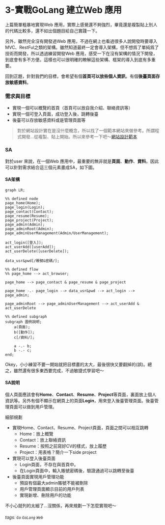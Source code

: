 3-實戰GoLang 建立Web 應用
===

上篇簡單粗暴地實現Web 應用，實際上感覺還不夠強烈，畢竟還是複製貼上別人的代碼比較多，還不如出個題目給自己實踐一下。

另外，雖然完全沒有開發過Web 應用，不過在網上也看過很多人說開發時要導入MVC、RestFul之類的架構。雖然知道最終一定會導入架構，但不想爲了單純爲了技術而開發，所以透過練習開發Web 應用，感受一下在沒有架構的情況下開發，到底會有多不方便。這樣也可以很明確的瞭解這些架構、框架的導入到底有多重要。

回到正題，針對我們的目標，會希望有個**首頁可以放些個人資訊**，有個**後臺頁面存放敏感資料**。

### 需求與目標

* 實現一個可以概覽的首頁（首頁可以放自我介紹、聯絡資訊等）
* 實現一個可登入頁面，成功登入後，跳轉後臺
* 後臺可以存放敏感資料或是管理頁面等

> 對於網站設計實在是沒什麼概念，所以找了一個範本網站來做參考。所謂程式開發...從複製、貼上開始。所以來參考一下吧～[網站設計範本](https://zh.wix.com/website/templates/html/portfolio-cv)

### SA

對於user 來說，在一個Web 應用中，最重要的無非就是**頁面**、**動作**、**資料**。因此可以針對需求結合這三個元素畫成SA，如下圖。

#### SA架構

```mermaid
graph LR;

%% defined node
page_home(Home);
page_login(Login);
page_contact(Contact);
page_resume(Resume);
page_project(Project);
page_admin(Admin);
page_adminRoot(Admin);
page_adminUserManagement(Admin/UserManagement);

act_login([登入]);
act_userAdd([userAdd]);
act_userDelete([userDelete]);

data_usr&pwd[/賬號&密碼/];

%% defined flow
%% page_home --> act_browser;

page_home --> page_contact & page_resume & page_project

page_home -.- page_login --> data_usr&pwd --> act_login --> page_admin;

page_adminRoot --> page_adminUserManagement --> act_userAdd & act_userDelete

%% defined subgraph
subgraph 圖例說明;
    a(頁面);
    b([動作]);
    c[/資料/];
    
    a -.- b;
    b -.- c;
end;
```

Okey，小小練習不要一開始就把目標畫的太大，最後很快又要翻掉的(誤)。總之，雖然還有很多東西要完成，不過敏捷式學習吧～

#### SA說明

個人頁面應該會有**Home**、**Contact**、**Resume**、**Project**等頁面，裏面放上個人資訊等。另外有個不顯示在網頁上的頁面**Login**，用來登入後臺管理頁面。後臺管理頁面可以做到用戶管理。

細部規劃
* 實現Home、Contact、Resume、Project頁面，頁面之間可以相互跳轉
    * Home：放上概覽
    * Contact：放上聯絡資訊
    * Resume：按照之前寫好CV的樣式，放上履歷
    * Project：用表格？簡介一下side project
* 實現可以登入後臺頁面
    * Login頁面，不存在與首頁中。
    * 在Login頁面中，輸入賬號密碼後，驗證通過可以跳轉至後臺
* 後臺頁面實現用戶管理功能
    * 預設有個最大admin賬號不能被刪除
    * 用戶管理頁面顯示目前的用戶列表
    * 實現新增、刪除用戶的功能

不小心就列的太細了...沒關係，再來規劃一下怎麼實現吧～





###### tags: `Go` `GoLang` `Web` 
